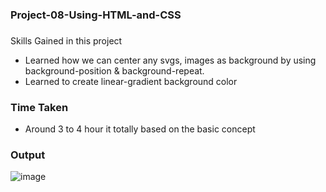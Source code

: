 ### Project-08-Using-HTML-and-CSS


###
Skills Gained in this project
- Learned how we can center any svgs, images as background by using background-position & background-repeat.
- Learned to create linear-gradient background color

### Time Taken 
- Around 3 to 4 hour it totally based on the basic concept 


### Output

![image](https://user-images.githubusercontent.com/65283278/183941368-6698c9ed-b51b-41bf-a25b-6b20af17b1f0.png)

